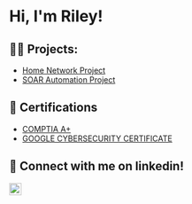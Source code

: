 <h1>Hi, I'm Riley! 

<h2>👨‍💻 Projects:</h2>

- [Home Network Project](https://github.com/rileysikes03/Home-Network-Project)
- [SOAR Automation Project](https://github.com/rileysikes03/Soar-automation-lab)

<h2>📝 Certifications</h2>

- [COMPTIA A+](https://www.credly.com/badges/34ec039f-07f7-48d0-8604-5cc872bd9ff9/public_url)
- [GOOGLE CYBERSECURITY CERTIFICATE](https://www.coursera.org/account/accomplishments/professional-cert/FAGYFGC8RKF4?utm_source=link&utm_medium=certificate&utm_content=cert_image&utm_campaign=sharing_cta&utm_product=prof)

<h2> 🤳 Connect with me on linkedin!</h2>



[<img align="left" alt="Riley Sikes | LinkedIn" width="22px" src="https://cdn.jsdelivr.net/npm/simple-icons@v3/icons/linkedin.svg" />](https://www.linkedin.com/in/riley-sikes)




<!--
**joshmadakor1/joshmadakor1** is a ✨ _special_ ✨ repository because its `README.md` (this file) appears on your GitHub profile.

Here are some ideas to get you started:

- 🔭 I’m currently working on ...
- 🌱 I’m currently learning ...
- 👯 I’m looking to collaborate on ...
- 🤔 I’m looking for help with ...
- 💬 Ask me about ...
- 📫 How to reach me: ...
- 😄 Pronouns: ...
- ⚡ Fun fact: ...
-->
